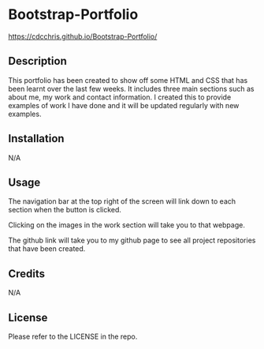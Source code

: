 # Bootstrap-Portfolio


https://cdcchris.github.io/Bootstrap-Portfolio/

## Description

This portfolio has been created to show off some HTML and CSS that has been learnt over the last few weeks. It includes three main sections such as about me, my work and contact information. I created this to provide examples of work I have done and it will be updated regularly with new examples.

## Installation

N/A

## Usage

The navigation bar at the top right of the screen will link down to each section when the button is clicked.



Clicking on the images in the work section will take you to that webpage.

The github link will take you to my github page to see all project repositories that have been created.

## Credits

N/A

## License

Please refer to the LICENSE in the repo.